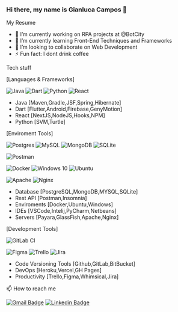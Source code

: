 ### Hi there, my name is Gianluca Campos 👋

<!-- <p align="left"> <img src="https://komarev.com/ghpvc/?username=gianlucampos" alt="Gianluca Campos" /> </p> -->

<!-- <p align="left">
  <a href="https://github.com/anuraghazra/github-readme-stats">
    <img
      align="center"
      src="https://github-readme-stats.vercel.app/api/top-langs/?username=gianlucampos&layout=compact&show_icons=true&hide_border=true"
    />
  </a>
</p> -->

My Resume

- 🔭 I’m currently working on RPA projects at @BotCity
- 🌱 I’m currently learning Front-End Techniques and Frameworks
- 👯 I’m looking to collaborate on Web Development
- ⚡ Fun fact: I dont drink coffee 

Tech stuff

[Languages & Frameworks] 

![Java](https://img.shields.io/badge/java-%23ED8B00.svg?style=for-the-badge&logo=java&logoColor=white)
![Dart](https://img.shields.io/badge/dart-%230175C2.svg?style=for-the-badge&logo=dart&logoColor=white)
![Python](https://img.shields.io/badge/python-3670A0?style=for-the-badge&logo=python&logoColor=ffdd54)
![React](https://img.shields.io/badge/react-%2320232a.svg?style=for-the-badge&logo=react&logoColor=%2361DAFB)
- Java [Maven,Gradle,JSF,Spring,Hibernate]
- Dart [Flutter,Android,Firebase,GenyMotion]
- React [NextJS,NodeJS,Hooks,NPM]
- Python [SVM,Turtle]

[Enviroment Tools]

![Postgres](https://img.shields.io/badge/postgres-%23316192.svg?style=for-the-badge&logo=postgresql&logoColor=white)
![MySQL](https://img.shields.io/badge/mysql-%2300f.svg?style=for-the-badge&logo=mysql&logoColor=white)
![MongoDB](https://img.shields.io/badge/MongoDB-%234ea94b.svg?style=for-the-badge&logo=mongodb&logoColor=white)
![SQLite](https://img.shields.io/badge/sqlite-%2307405e.svg?style=for-the-badge&logo=sqlite&logoColor=white)

![Postman](https://img.shields.io/badge/Postman-FF6C37?style=for-the-badge&logo=postman&logoColor=white)

![Docker](https://img.shields.io/badge/docker-%230db7ed.svg?style=for-the-badge&logo=docker&logoColor=white)
![Windows 10](https://img.shields.io/badge/Windows-0078D6?style=for-the-badge&logo=windows&logoColor=white)
![Ubuntu](https://img.shields.io/badge/Ubuntu-E95420?style=for-the-badge&logo=ubuntu&logoColor=white)

![Apache](https://img.shields.io/badge/apache-%23D42029.svg?style=for-the-badge&logo=apache&logoColor=white)
![Nginx](https://img.shields.io/badge/nginx-%23009639.svg?style=for-the-badge&logo=nginx&logoColor=white)


- Database [PostgreSQL,MongoDB,MYSQL,SQLite]
- Rest API [Postman,Insomnia]
- Enviroments [Docker,Ubuntu,Windows]
- IDEs [VSCode,Intelij,PyCharm,Netbeans]
- Servers [Payara,GlassFish,Apache,Nginx]

[Development Tools]

![GitLab CI](https://img.shields.io/badge/GitLabCI-%23181717.svg?style=for-the-badge&logo=gitlab&logoColor=white)

![Figma](https://img.shields.io/badge/figma-%23F24E1E.svg?style=for-the-badge&logo=figma&logoColor=white)
![Trello](https://img.shields.io/badge/Trello-%23026AA7.svg?style=for-the-badge&logo=Trello&logoColor=white)
![Jira](https://img.shields.io/badge/jira-%230A0FFF.svg?style=for-the-badge&logo=jira&logoColor=white)

- Code Versioning Tools [Github,GitLab,BitBucket]
- DevOps [Heroku,Vercel,GH Pages]
- Productivity [Trello,Figma,Whimsical,Jira]

📫 How to reach me

[![Gmail Badge](https://img.shields.io/badge/-Gmail-d14836?style=flat-square&logo=Gmail&logoColor=white&link=mailto:gianlucampos97@gmail.com)](mailto:gianlucampos97@gmail.com)
[![Linkedin Badge](https://img.shields.io/badge/-Linkedin-blue?style=flat-square&logo=Linkedin&logoColor=white&link=https://www.linkedin.com/in/gianlucampos/)](https://www.linkedin.com/in/gianlucampos/) 
